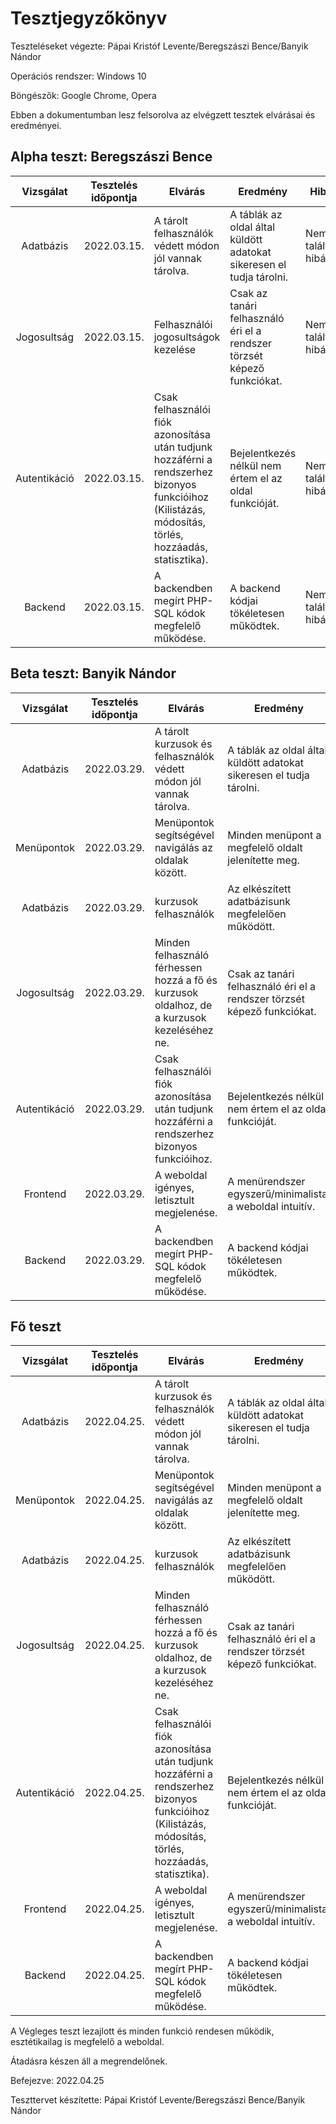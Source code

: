 # Tesztjegyzőkönyv
Teszteléseket végezte: Pápai Kristóf Levente/Beregszászi Bence/Banyik Nándor

Operációs rendszer: Windows 10

Böngészők: Google Chrome, Opera

Ebben a dokumentumban lesz felsorolva az 
elvégzett tesztek elvárásai és eredményei.

## Alpha teszt: Beregszászi Bence
| Vizsgálat | Tesztelés időpontja | Elvárás | Eredmény | Hibák |
| :---: | --- | --- | --- | --- |
| Adatbázis | 2022.03.15. | A tárolt felhasználók védett módon jól vannak tárolva. | A táblák az oldal által küldött adatokat sikeresen el tudja tárolni. | Nem találtam hibát. |
| Jogosultság | 2022.03.15. | Felhasználói jogosultságok kezelése| Csak az tanári felhasználó éri el a rendszer törzsét képező funkciókat. | Nem találtam hibát. |
| Autentikáció | 2022.03.15. | Csak felhasználói fiók azonosítása után tudjunk hozzáférni a rendszerhez bizonyos funkcióihoz (Kilistázás, módosítás, törlés, hozzáadás, statisztika). | Bejelentkezés nélkül nem értem el az oldal funkcióját. | Nem találtam hibát. |
| Backend | 2022.03.15. | A backendben megírt PHP-SQL kódok megfelelő működése. | A backend kódjai tökéletesen működtek. | Nem találtam hibát. |

## Beta teszt: Banyik Nándor
| Vizsgálat | Tesztelés időpontja | Elvárás | Eredmény | Hibák |
| :---: | --- | --- | --- | --- |
| Adatbázis | 2022.03.29. | A tárolt kurzusok és felhasználók védett módon jól vannak tárolva. | A táblák az oldal által küldött adatokat sikeresen el tudja tárolni. | Nem találtam hibát. |
| Menüpontok | 2022.03.29. | Menüpontok segítségével navigálás az oldalak között. | Minden menüpont a megfelelő oldalt jelenítette meg. | Nem találtam hibát. |
| Adatbázis | 2022.03.29. | kurzusok felhasználók | Az elkészített adatbázisunk megfelelően működött. | Nem találtam hibát. |
| Jogosultság | 2022.03.29. | Minden felhasználó férhessen hozzá a fő és kurzusok oldalhoz, de a kurzusok kezeléséhez ne. | Csak az tanári felhasználó éri el a rendszer törzsét képező funkciókat. | Nem találtam hibát. |
| Autentikáció | 2022.03.29. | Csak felhasználói fiók azonosítása után tudjunk hozzáférni a rendszerhez bizonyos funkcióihoz. | Bejelentkezés nélkül nem értem el az oldal funkcióját. | Nem találtam hibát. |
| Frontend | 2022.03.29. | A weboldal igényes, letisztult megjelenése. | A menürendszer egyszerű/minimalista, a weboldal intuitív. | Nem találtam hibát. |
| Backend | 2022.03.29. | A backendben megírt PHP-SQL kódok megfelelő működése. | A backend kódjai tökéletesen működtek. | Nem találtam hibát. |

## Fő teszt
| Vizsgálat | Tesztelés időpontja | Elvárás | Eredmény | Hibák |
| :---: | --- | --- | --- | --- |
| Adatbázis | 2022.04.25. | A tárolt kurzusok és felhasználók védett módon jól vannak tárolva. | A táblák az oldal által küldött adatokat sikeresen el tudja tárolni. | Nem találtam hibát. |
| Menüpontok | 2022.04.25. | Menüpontok segítségével navigálás az oldalak között. | Minden menüpont a megfelelő oldalt jelenítette meg. | Nem találtam hibát. |
| Adatbázis | 2022.04.25. | kurzusok felhasználók | Az elkészített adatbázisunk megfelelően működött. | Nem találtam hibát. |
| Jogosultság | 2022.04.25. | Minden felhasználó férhessen hozzá a fő és kurzusok oldalhoz, de a kurzusok kezeléséhez ne. | Csak az tanári felhasználó éri el a rendszer törzsét képező funkciókat. | Nem találtam hibát. |
| Autentikáció | 2022.04.25. | Csak felhasználói fiók azonosítása után tudjunk hozzáférni a rendszerhez bizonyos funkcióihoz (Kilistázás, módosítás, törlés, hozzáadás, statisztika). | Bejelentkezés nélkül nem értem el az oldal funkcióját. | Nem találtam hibát. |
| Frontend | 2022.04.25. | A weboldal igényes, letisztult megjelenése. | A menürendszer egyszerű/minimalista, a weboldal intuitív. | Nem találtam hibát. |
| Backend | 2022.04.25. | A backendben megírt PHP-SQL kódok megfelelő működése. | A backend kódjai tökéletesen működtek. | Nem találtam hibát. |

A Végleges teszt lezajlott és minden funkció rendesen működik, 
esztétikailag is megfelelő a weboldal. 

Átadásra készen áll a megrendelőnek.

Befejezve: 2022.04.25

Teszttervet készítette: Pápai Kristóf Levente/Beregszászi Bence/Banyik Nándor
